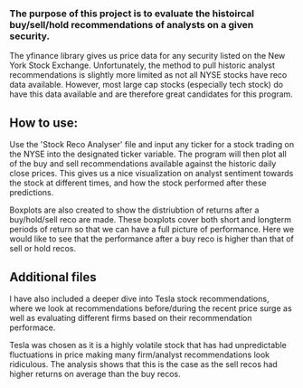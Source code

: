 ### The purpose of this project is to evaluate the histoircal buy/sell/hold recommendations of analysts on a given security.
The yfinance library gives us price data for any security listed on the New York Stock Exchange. Unfortunately, the method to pull historic analyst recommendations is slightly more limited as not all NYSE stocks have reco data available. However, most large cap stocks (especially tech stock) do have this data available and are therefore great candidates for this program. 

## How to use:
Use the 'Stock Reco Analyser' file and input any ticker for a stock trading on the NYSE into the designated ticker variable.
The program will then plot all of the buy and sell recommendations available against the historic daily close prices. This gives us a nice visualization on analyst sentiment towards the stock at different times, and how the stock performed after these predictions. 

Boxplots are also created to show the distriubtion of returns after a buy/hold/sell reco are made. These boxplots cover both short and longterm periods of return so that we can have a full picture of performance. Here we would like to see that the performance after a buy reco is higher than that of sell or hold recos. 

## Additional files

I have also included a deeper dive into Tesla stock recommendations, where we look at recommendations before/during the recent price surge as well as evaluating different firms based on their recommendation performace. 

Tesla was chosen as it is a highly volatile stock that has had unpredictable fluctuations in price making many firm/analyst recommendations look ridiculous. The analysis shows that this is the case as the sell recos had higher returns on average than the buy recos. 
